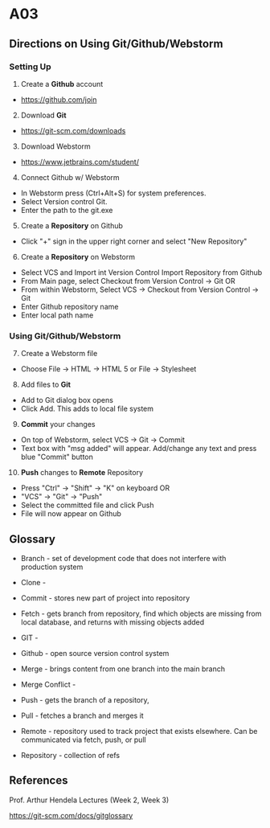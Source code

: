 # A03
## Directions on Using Git/Github/Webstorm

### Setting Up
1. Create a **Github** account
- https://github.com/join
2. Download **Git**
- https://git-scm.com/downloads
3. Download Webstorm
- https://www.jetbrains.com/student/
4. Connect Github w/ Webstorm
- In Webstorm press (Ctrl+Alt+S) for system preferences.
- Select Version control Git. 
- Enter the path to the git.exe
5. Create a **Repository** on Github
- Click "+" sign in the upper right corner and select "New Repository"
6. Create a **Repository** on Webstorm
- Select VCS and Import int Version Control
Import Repository from Github
- From Main page, select Checkout from Version Control -> Git 
OR
- From within Webstorm, Select VCS -> Checkout from Version Control -> Git 
- Enter Github repository name
- Enter local path name

### Using Git/Github/Webstorm
7. Create a Webstorm file
- Choose File -> HTML -> HTML 5 or File -> Stylesheet
8. Add files to **Git**
- Add to Git dialog box opens
- Click Add. This adds to local file system
9. **Commit** your changes
- On top of Webstorm, select VCS -> Git -> Commit
- Text box with "msg added" will appear. Add/change any text and press blue "Commit" button
10. **Push** changes to **Remote** Repository
- Press "Ctrl" -> "Shift" -> "K" on keyboard
OR
- "VCS" -> "Git" -> "Push"
- Select the committed file and click Push
- File will now appear on Github


## Glossary

- Branch - set of development code that does not interfere with production system

- Clone - 

- Commit - stores new part of project into repository

- Fetch - gets branch from repository, find which objects are missing from local database, and returns with missing objects added

- GIT - 

- Github - open source version control system

- Merge - brings content from one branch into the main branch 

- Merge Conflict -

- Push - gets the branch of a repository, 

- Pull - fetches a branch and merges it

- Remote - repository used to track project that exists elsewhere. Can be communicated via fetch, push, or pull

- Repository - collection of refs

## References

Prof. Arthur Hendela Lectures (Week 2, Week 3)

https://git-scm.com/docs/gitglossary 

